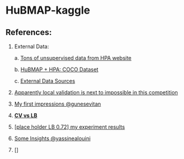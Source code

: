 # HuBMAP-kaggle


## References:

1. External Data:

    a. [Tons of unsupervised data from HPA website](https://www.kaggle.com/competitions/hubmap-organ-segmentation/discussion/337692)
    
    b. [HuBMAP + HPA: COCO Dataset](https://www.kaggle.com/competitions/hubmap-organ-segmentation/discussion/337403)
  
    c. [External Data Sources](https://www.kaggle.com/competitions/hubmap-organ-segmentation/discussion/333886)
  
  
  
2. [Apparently local validation is next to impossible in this competition](https://www.kaggle.com/competitions/hubmap-organ-segmentation/discussion/337489)
3. [My first impressions @gunesevitan](https://www.kaggle.com/competitions/hubmap-organ-segmentation/discussion/336472)
4. [**CV vs LB**](https://www.kaggle.com/competitions/hubmap-organ-segmentation/discussion/333631)
5. [[place holder LB 0.72] my experiment results](https://www.kaggle.com/competitions/hubmap-organ-segmentation/discussion/332941)
6. [Some Insights @yassinealouini](https://www.kaggle.com/competitions/hubmap-organ-segmentation/discussion/333389)
7. []
